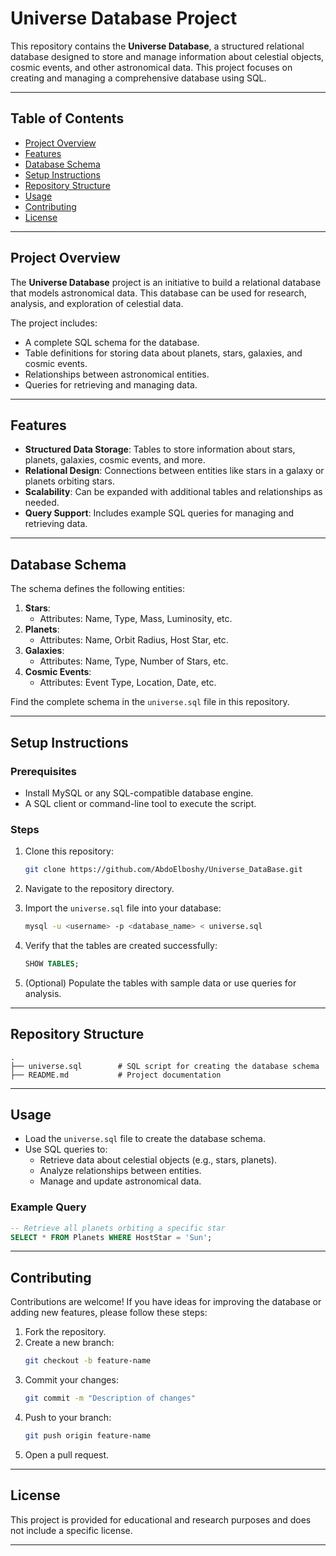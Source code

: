 # Universe Database Project

This repository contains the **Universe Database**, a structured relational database designed to store and manage information about celestial objects, cosmic events, and other astronomical data. This project focuses on creating and managing a comprehensive database using SQL.

---

## Table of Contents

- [Project Overview](#project-overview)
- [Features](#features)
- [Database Schema](#database-schema)
- [Setup Instructions](#setup-instructions)
- [Repository Structure](#repository-structure)
- [Usage](#usage)
- [Contributing](#contributing)
- [License](#license)

---

## Project Overview

The **Universe Database** project is an initiative to build a relational database that models astronomical data. This database can be used for research, analysis, and exploration of celestial data.

The project includes:

- A complete SQL schema for the database.
- Table definitions for storing data about planets, stars, galaxies, and cosmic events.
- Relationships between astronomical entities.
- Queries for retrieving and managing data.

---

## Features

- **Structured Data Storage**: Tables to store information about stars, planets, galaxies, cosmic events, and more.
- **Relational Design**: Connections between entities like stars in a galaxy or planets orbiting stars.
- **Scalability**: Can be expanded with additional tables and relationships as needed.
- **Query Support**: Includes example SQL queries for managing and retrieving data.

---

## Database Schema

The schema defines the following entities:

1. **Stars**:
   - Attributes: Name, Type, Mass, Luminosity, etc.
2. **Planets**:
   - Attributes: Name, Orbit Radius, Host Star, etc.
3. **Galaxies**:
   - Attributes: Name, Type, Number of Stars, etc.
4. **Cosmic Events**:
   - Attributes: Event Type, Location, Date, etc.

Find the complete schema in the `universe.sql` file in this repository.

---

## Setup Instructions

### Prerequisites

- Install MySQL or any SQL-compatible database engine.
- A SQL client or command-line tool to execute the script.

### Steps

1. Clone this repository:
   ```bash
   git clone https://github.com/AbdoElboshy/Universe_DataBase.git
   ```
2. Navigate to the repository directory.

3. Import the `universe.sql` file into your database:
   ```bash
   mysql -u <username> -p <database_name> < universe.sql
   ```

4. Verify that the tables are created successfully:
   ```sql
   SHOW TABLES;
   ```

5. (Optional) Populate the tables with sample data or use queries for analysis.

---

## Repository Structure

```
.
├── universe.sql        # SQL script for creating the database schema
├── README.md           # Project documentation
```

---

## Usage

- Load the `universe.sql` file to create the database schema.
- Use SQL queries to:
  - Retrieve data about celestial objects (e.g., stars, planets).
  - Analyze relationships between entities.
  - Manage and update astronomical data.

### Example Query

```sql
-- Retrieve all planets orbiting a specific star
SELECT * FROM Planets WHERE HostStar = 'Sun';
```

---

## Contributing

Contributions are welcome! If you have ideas for improving the database or adding new features, please follow these steps:

1. Fork the repository.
2. Create a new branch:
   ```bash
   git checkout -b feature-name
   ```
3. Commit your changes:
   ```bash
   git commit -m "Description of changes"
   ```
4. Push to your branch:
   ```bash
   git push origin feature-name
   ```
5. Open a pull request.

---

## License

This project is provided for educational and research purposes and does not include a specific license.

---
